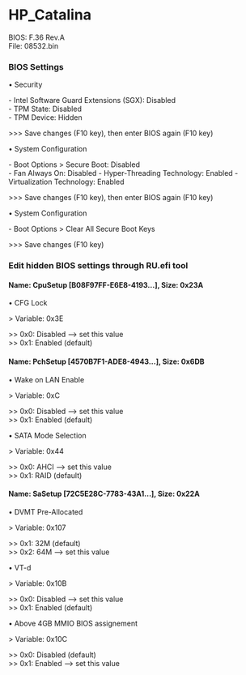 # HP_Catalina

BIOS: F.36 Rev.A  
File: 08532.bin

### BIOS Settings

• Security

\- Intel Software Guard Extensions (SGX): Disabled  
\- TPM State: Disabled  
\- TPM Device: Hidden

\>>> Save changes (F10 key), then enter BIOS again (F10 key)

• System Configuration

\- Boot Options > Secure Boot: Disabled  
\- Fan Always On: Disabled
\- Hyper-Threading Technology: Enabled
\- Virtualization Technology: Enabled

\>>> Save changes (F10 key), then enter BIOS again (F10 key)

• System Configuration

\- Boot Options > Clear All Secure Boot Keys

\>>> Save changes (F10 key)

### Edit hidden BIOS settings through RU.efi tool

#### Name: CpuSetup [B08F97FF-E6E8-4193...], Size: 0x23A

• CFG Lock

\> Variable: 0x3E

\>> 0x0: Disabled --> set this value  
\>> 0x1: Enabled (default)

#### Name: PchSetup [4570B7F1-ADE8-4943...], Size: 0x6DB

• Wake on LAN Enable

\> Variable: 0xC

\>> 0x0: Disabled --> set this value  
\>> 0x1: Enabled (default)

• SATA Mode Selection

\> Variable: 0x44

\>> 0x0: AHCI --> set this value  
\>> 0x1: RAID (default)

#### Name: SaSetup [72C5E28C-7783-43A1...], Size: 0x22A

• DVMT Pre-Allocated

\> Variable: 0x107

\>> 0x1: 32M (default)  
\>> 0x2: 64M --> set this value

• VT-d

\> Variable: 0x10B

\>> 0x0: Disabled --> set this value  
\>> 0x1: Enabled (default)

• Above 4GB MMIO BIOS assignement

\> Variable: 0x10C

\>> 0x0: Disabled (default)  
\>> 0x1: Enabled --> set this value

